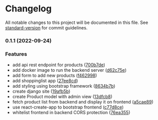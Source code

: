 # Changelog

All notable changes to this project will be documented in this file. See [standard-version](https://github.com/conventional-changelog/standard-version) for commit guidelines.

### 0.1.1 (2022-09-24)


### Features

* add api rest endpoint for products ([700b7de](https://github.com/manumarquezg/shopping-list/commit/700b7de95a85f4a6d35301c8a74c4fd9d70b5fb6))
* add docker image to run the backend server ([d62c75e](https://github.com/manumarquezg/shopping-list/commit/d62c75e40f0d238198eae5746a67f4f66315f273))
* add form to add new products ([f462998](https://github.com/manumarquezg/shopping-list/commit/f462998ae74a4309aa88e62e51a2473181817cfa))
* add shoppinglist app ([27ee8cd](https://github.com/manumarquezg/shopping-list/commit/27ee8cd007dc7c1dda694af69e42350bf07b778f))
* add styling using bootstrap framework ([8634b7b](https://github.com/manumarquezg/shopping-list/commit/8634b7bcb6d8106510dc79ba6a3eb20f457777e0))
* create django site ([19afb5b](https://github.com/manumarquezg/shopping-list/commit/19afb5bf293d32d86210aa900d28d869d8690158))
* create Product model with admin view ([13dfcb8](https://github.com/manumarquezg/shopping-list/commit/13dfcb8a9499a19ab604c2eaf0208c005cabf2cf))
* fetch product list from backend and display it on frontend ([a5cae89](https://github.com/manumarquezg/shopping-list/commit/a5cae89c60ca176ea7e8373be6587668b45dc376))
* use react-create-app to bootstrap frontend ([c77d8ce](https://github.com/manumarquezg/shopping-list/commit/c77d8ce2696013221056174757a1080bbc6b55b8))
* whitelist frontend in backend CORS protection ([76ea355](https://github.com/manumarquezg/shopping-list/commit/76ea3553a9621bc6b96d13fbad6905235b7b26bb))
